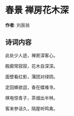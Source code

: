 # 春景 禅房花木深

**作者**: 刘辰翁

## 诗词内容

此处少人迹，禅房深客心。

殿廊常寂寂，花木自深深。

面壁看红影，蒲团对绿阴。

定回蜂欲逗，香在蝶难寻。

棋电惊青子，茶烟出半林。

客来参话久，隔屋听鸣禽。

